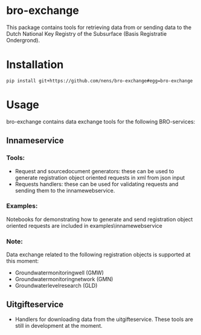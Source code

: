 # bro-exchange
This package contains tools for retrieving data from or sending data to the Dutch National Key Registry of the Subsurface (Basis Registratie Ondergrond). 
 
# Installation
 
 `pip install git+https://github.com/nens/bro-exchange#egg=bro-exchange`

# Usage
bro-exchange contains data exchange tools for the following BRO-services:

## Innameservice
### Tools:
- Request and sourcedocument generators: these can be used to generate registration object oriented requests in xml from json input
- Requests handlers: these can be used for validating requests and sending them to the innamewebservice.

### Examples:
Notebooks for demonstrating how to generate and send registration object oriented requests are included in examples\innamewebservice

### Note:
Data exchange related to the following registration objects is supported at this moment:

- Groundwatermonitoringwell (GMW)
- Groundwatermonitoringnetwork (GMN)
- Groundwaterlevelresearch (GLD)


## Uitgifteservice
- Handlers for downloading data from the uitgifteservice. These tools are still in development at the moment.